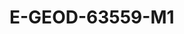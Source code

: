 <a name="material" />

# E-GEOD-63559-M1
<script type="application/ld+json">
  {
    "@context": "https://schema.org/",
    "@type": "ChemicalSubstance",
    "http://purl.org/dc/terms/conformsTo":
      {
        "@type": "CreativeWork",
        "@id": "https://bioschemas.org/profiles/ChemicalSubstance/0.4-RELEASE/"
      },
    "@id": "https://egonw.github.io/nanowiki/nanowiki409.html#material",
    "name": "E-GEOD-63559-M1",
    "sameAs": "http://127.0.0.1/mediawiki/index.php/Special:URIResolver/E-2DGEOD-2D63559-2DM1"
  }
</script>

